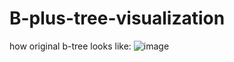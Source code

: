 # B-plus-tree-visualization

how original b-tree looks like:
![image](https://github.com/user-attachments/assets/f2655db8-1da3-4bd4-a983-e8efc31952b3)
